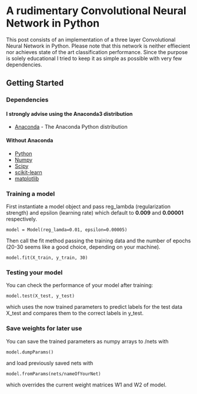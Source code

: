 
# A rudimentary Convolutional Neural Network in Python
This post consists of an implementation of a three layer Convolutional Neural Network in Python. Please note that this network is neither effiecient nor achieves state of the art classification performance. Since the purpose is solely educational I tried to keep it as simple as possible with very few dependencies.

## Getting Started
### Dependencies
#### I strongly advise using the Anaconda3 distribution

* [Anaconda](https://www.continuum.io/downloads) - The Anaconda Python distribution

#### Without Anaconda
* [Python](https://www.python.org/)
* [Numpy](http://www.scipy.org/scipylib/download.html)
* [Scipy](http://www.scipy.org/scipylib/download.html)
* [scikit-learn](http://scikit-learn.org/stable/install.html)
* [matplotlib](http://matplotlib.org/users/installing.html)

### Training a model
First instantiate a model object and pass reg_lambda (regularization strength) and epsilon (learning rate) which default to **0.009** and **0.00001** respectively.
```
model = Model(reg_lamda=0.01, epsilon=0.00005)
```
Then call the fit method passing the training data and the number of epochs (20-30 seems like a good choice, depending on your machine).
```
model.fit(X_train, y_train, 30)
```
### Testing your model
You can check the performance of your model after training:
```
model.test(X_test, y_test)
```
which uses the now trained parameters to predict labels for the test data X_test and compares them to the correct labels in y_test.
### Save weights for later use
You can save the trained parameters as numpy arrays to /nets with
```
model.dumpParams()
```
and load previously saved nets with
```
model.fromParams(nets/nameOfYourNet)
```
which overrides the current weight matrices W1 and W2 of model.

